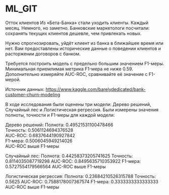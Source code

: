 # ML_GIT
Отток клиентов
Из «Бета-Банка» стали уходить клиенты. Каждый месяц. Немного, но заметно. Банковские маркетологи посчитали: сохранять текущих клиентов дешевле, чем привлекать новых.

Нужно спрогнозировать, уйдёт клиент из банка в ближайшее время или нет. Вам предоставлены исторические данные о поведении клиентов и расторжении договоров с банком.

Требуется построить модель с предельно большим значением F1-меры. Минимальная приемлимая метрика F1-мера не ниже 0.59. 
Дополнительно измеряйте AUC-ROC, сравнивайте её значение с F1-мерой.

Источник данных: https://www.kaggle.com/barelydedicated/bank-customer-churn-modeling

В ходе исследования были оценены три модели: Дерево решений, Случайный лес и Логистическая регрессия. Были измерены значения полноты, точности и F1-меры для каждой модели:

Дерево решений:
Полнота: 0.49521531100478466  
Точность: 0.5061124694376528  
AUC-ROC: 0.6837644190927842  
F1-мера: 0.5006045949214026  
AUC-ROC выше F1-меры

Случайный лес:
Полнота: 0.44258373205741625
Точность: 0.8114035087719298
AUC-ROC: 0.8495635710353922
F1-мера: 0.5727554179566564
AUC-ROC выше F1-меры

Логистическая регрессия:
Полнота: 0.23684210526315788
Точность: 0.5625
AUC-ROC: 0.7588178007367574
F1-мера: 0.3333333333333333
AUC-ROC выше F1-меры

